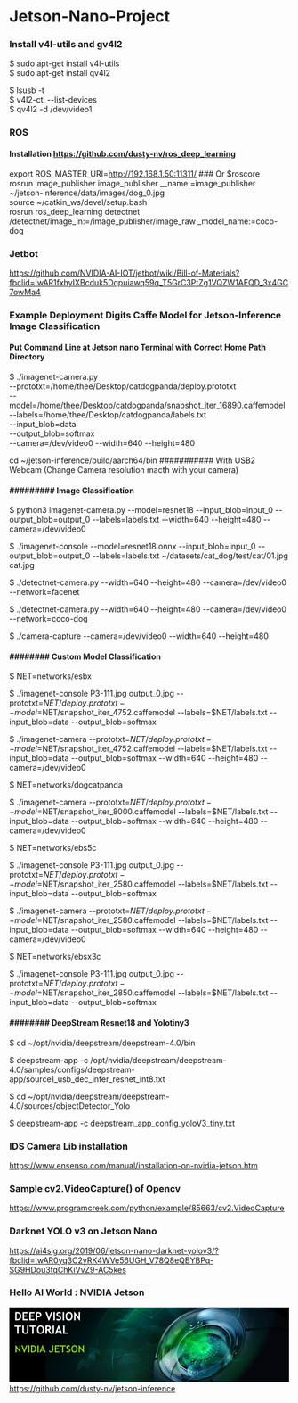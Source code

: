 # Jetson-Nano-Project

### Install v4l-utils and gv4l2
$ sudo apt-get install v4l-utils <br>
$ sudo apt-get install qv4l2 <br>

$ lsusb -t <br>
$ v4l2-ctl --list-devices <br>
$ qv4l2 -d /dev/video1 <br>

### ROS   
#### Installation https://github.com/dusty-nv/ros_deep_learning
export ROS_MASTER_URI=http://192.168.1.50:11311/       ### Or $roscore   <br>
rosrun image_publisher image_publisher __name:=image_publisher ~/jetson-inference/data/images/dog_0.jpg <br>
source ~/catkin_ws/devel/setup.bash <br>
rosrun ros_deep_learning detectnet /detectnet/image_in:=/image_publisher/image_raw _model_name:=coco-dog <br>

### Jetbot
https://github.com/NVIDIA-AI-IOT/jetbot/wiki/Bill-of-Materials?fbclid=IwAR1fxhyIXBcduk5Dqpuiawq59q_T5GrC3PtZg1VQZW1AEQD_3x4GC7owMa4

### Example Deployment Digits Caffe Model for Jetson-Inference Image Classification 
#### Put Command Line at Jetson nano Terminal with Correct Home Path Directory
$ ./imagenet-camera.py \
--prototxt=/home/thee/Desktop/catdogpanda/deploy.prototxt \
--model=/home/thee/Desktop/catdogpanda/snapshot_iter_16890.caffemodel \
--labels=/home/thee/Desktop/catdogpanda/labels.txt \
--input_blob=data \
--output_blob=softmax \
--camera=/dev/video0 --width=640 --height=480

cd ~/jetson-inference/build/aarch64/bin    ########### With USB2 Webcam (Change Camera resolution macth with your camera)

#### ######### Image Classification
$ python3 imagenet-camera.py --model=resnet18 --input_blob=input_0 --output_blob=output_0 --labels=labels.txt --width=640 --height=480 --camera=/dev/video0

$ ./imagenet-console --model=resnet18.onnx --input_blob=input_0 --output_blob=output_0 --labels=labels.txt ~/datasets/cat_dog/test/cat/01.jpg cat.jpg

$ ./detectnet-camera.py --width=640 --height=480 --camera=/dev/video0 --network=facenet  

$ ./detectnet-camera.py --width=640 --height=480 --camera=/dev/video0 --network=coco-dog

$ ./camera-capture --camera=/dev/video0 --width=640 --height=480

#### ######## Custom Model Classification
$ NET=networks/esbx

$ ./imagenet-console P3-111.jpg output_0.jpg --prototxt=$NET/deploy.prototxt --model=$NET/snapshot_iter_4752.caffemodel --labels=$NET/labels.txt --input_blob=data --output_blob=softmax

$ ./imagenet-camera --prototxt=$NET/deploy.prototxt --model=$NET/snapshot_iter_4752.caffemodel --labels=$NET/labels.txt --input_blob=data --output_blob=softmax --width=640 --height=480 --camera=/dev/video0

$ NET=networks/dogcatpanda

$ ./imagenet-camera --prototxt=$NET/deploy.prototxt --model=$NET/snapshot_iter_8000.caffemodel --labels=$NET/labels.txt --input_blob=data --output_blob=softmax --width=640 --height=480 --camera=/dev/video0

$ NET=networks/ebs5c

$ ./imagenet-console P3-111.jpg output_0.jpg --prototxt=$NET/deploy.prototxt --model=$NET/snapshot_iter_2580.caffemodel --labels=$NET/labels.txt --input_blob=data --output_blob=softmax

$ ./imagenet-camera --prototxt=$NET/deploy.prototxt --model=$NET/snapshot_iter_2580.caffemodel --labels=$NET/labels.txt --input_blob=data --output_blob=softmax --width=640 --height=480 --camera=/dev/video0

$ NET=networks/ebsx3c

$ ./imagenet-console P3-111.jpg output_0.jpg --prototxt=$NET/deploy.prototxt --model=$NET/snapshot_iter_2850.caffemodel --labels=$NET/labels.txt --input_blob=data --output_blob=softmax

#### ######## DeepStream  Resnet18 and Yolotiny3  
$ cd ~/opt/nvidia/deepstream/deepstream-4.0/bin

$ deepstream-app -c /opt/nvidia/deepstream/deepstream-4.0/samples/configs/deepstream-app/source1_usb_dec_infer_resnet_int8.txt

$ cd ~/opt/nvidia/deepstream/deepstream-4.0/sources/objectDetector_Yolo

$ deepstream-app -c deepstream_app_config_yoloV3_tiny.txt


### IDS Camera Lib installation
https://www.ensenso.com/manual/installation-on-nvidia-jetson.htm

### Sample cv2.VideoCapture() of Opencv
https://www.programcreek.com/python/example/85663/cv2.VideoCapture

### Darknet YOLO v3 on Jetson Nano
https://ai4sig.org/2019/06/jetson-nano-darknet-yolov3/?fbclid=IwAR0yq3C2yRK4WVe56UGH_V78Q8eQBYBPq-SG9HDou3tqChKiVvZ9-AC5kes

### Hello AI World : NVIDIA Jetson
![](https://github.com/dusty-nv/jetson-inference/raw/master/docs/images/deep-vision-header.jpg)
https://github.com/dusty-nv/jetson-inference

